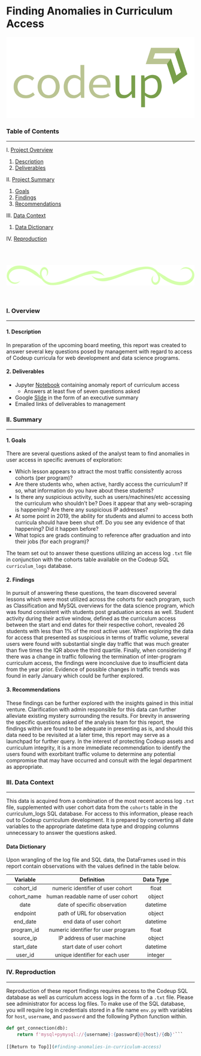 Finding Anomalies in Curriculum Access
===

![](logo.png)

### Table of Contents
---

I.   [Project Overview](#i-overview)
1.   [Description     ](#1-description)
2.   [Deliverables    ](#2-deliverables)

II.  [Project Summary ](#ii-summary)
1.   [Goals           ](#1-goals)
2.   [Findings        ](#2-findings)
3.   [Recommendations ](#3-recommendations)

III. [Data Context    ](#iii-data-context)
1.   [Data Dictionary ](#data-dictionary)

IV.  [Reproduction    ](#iv-reproduction)

<br>

&nbsp;&nbsp;&nbsp;&nbsp;&nbsp;&nbsp;&nbsp;&nbsp;&nbsp;&nbsp;&nbsp;&nbsp;&nbsp;&nbsp;&nbsp;&nbsp;&nbsp;&nbsp;&nbsp;&nbsp;&nbsp;&nbsp;&nbsp;&nbsp;&nbsp;&nbsp;&nbsp;&nbsp;&nbsp;&nbsp;&nbsp;&nbsp;![](divider.png)

<br>

### I. Overview
---

#### 1. Description

In preparation of the upcoming board meeting, this report was created to answer several key questions posed by management with regard to access of Codeup curricula for web development and data science programs.

#### 2. Deliverables

- Jupyter [Notebook](https://nbviewer.jupyter.org/github/anomaly-work-alone/project_anomaly_detection_curriculum/blob/main/anomaly_report.ipynb) containing anomaly report of curriculum access
    - Answers at least five of seven questions asked
- Google [Slide]() in the form of an executive summary
- Emailed links of deliverables to management

### II. Summary
---

#### 1. Goals

There are several questions asked of the analyst team to find anomalies in user access in specific avenues of exploration:

- Which lesson appears to attract the most traffic consistently across cohorts (per program)?
- Are there students who, when active, hardly access the curriculum? If so, what information do you have about these students?
- Is there any suspicious activity, such as users/machines/etc accessing the curriculum who shouldn’t be? Does it appear that any web-scraping is happening? Are there any suspicious IP addresses?
- At some point in 2019, the ability for students and alumni to access both curricula should have been shut off. Do you see any evidence of that happening? Did it happen before?
- What topics are grads continuing to reference after graduation and into their jobs (for each program)?

The team set out to answer these questions utilizing an access log `.txt` file in conjunction with the cohorts table available on the Codeup SQL `curriculum_logs` database.

#### 2. Findings

In pursuit of answering these questions, the team discovered several lessons which were most utilized across the cohorts for each program, such as Classification and MySQL overviews for the data science program, which was found consistent with students post graduation access as well. Student activity during their active window, defined as the curriculum access between the start and end dates for their respective cohort, revealed 26 students with less than 1% of the most active user. When exploring the data for access that presented as suspicious in terms of traffic volume, several users were found with substantial single day traffic that was much greater than five times the IQR above the third quartile. Finally, when considering if there was a change in traffic following the termination of inter-program curriculum access, the findings were inconclusive due to insufficient data from the year prior. Evidence of possible changes in traffic trends was found in early January which could be further explored.

#### 3. Recommendations

These findings can be further explored with the insights gained in this initial venture. Clarification with admin responsible for this data can further alleviate existing mystery surrounding the results. For brevity in answering the specific questions asked of the analysis team for this report, the findings within are found to be adequate in presenting as is, and should this data need to be revisited at a later time, this report may serve as a launchpad for further query. In the interest of protecting Codeup assets and curriculum integrity, it is a more immediate recommendation to identify the users found with exorbitant traffic volume to determine any potential compromise that may have occurred and consult with the legal department as appropriate.

### III. Data Context
---

This data is acquired from a combination of the most recent access log `.txt` file, supplemented with user cohort data from the `cohorts` table in the curriculum_logs SQL database. For access to this information, please reach out to Codeup curriculum development. It is prepared by converting all date variables to the appropriate datetime data type and dropping columns unnecessary to answer the questions asked.

#### Data Dictionary

Upon wrangling of the log file and SQL data, the DataFrames used in this report contain observations with the values defined in the table below.

| Variable    | Definition                          | Data Type |
|:-----------:|:-----------------------------------:|:---------:|
| cohort_id   | numeric identifier of user cohort   | float     |
| cohort_name | human readable name of user cohort  | object    |
| date        | date of specific observation        | datetime  |
| endpoint    | path of URL for observation         | object    |
| end_date    | end data of user cohort             | datetime  |
| program_id  | numeric identifier for user program | float     |
| source_ip   | IP address of user machine          | object    |
| start_date  | start date of user cohort           | datetime  |
| user_id     | unique identifier for each user     | integer   |

### IV. Reproduction
---

Reproduction of these report findings requires access to the Codeup SQL database as well as curriculum access logs in the form of a `.txt` file. Please see administrator for access log files. To make use of the SQL database, you will require log in credentials stored in a file name `env.py` with variables for `host`, `username`, and `password` and the following Python function within. 

```py
def get_connection(db):
    return f'mysql+pymysql://{username}:{password}@{host}/{db}'```

[[Return to Top]](#finding-anomalies-in-curriculum-access)
